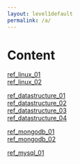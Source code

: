 ```yaml
---
layout: level1default 
permalink: /a/
---
```


<h1>Content</h1>

<a href="{{ base_url }}/reference/ref_linux_01/">ref_linux_01</a><br>
<a href="{{ base_url }}/reference/ref_linux_02/">ref_linux_02</a><br>


<a href="{{ base_url }}/reference/ref_datastructure_01/">ref_datastructure_01</a><br>
<a href="{{ base_url }}/reference/ref_datastructure_02/">ref_datastructure_02</a><br>
<a href="{{ base_url }}/reference/ref_datastructure_03/">ref_datastructure_03</a><br>
<a href="{{ base_url }}/reference/ref_datastructure_04/">ref_datastructure_04</a><br>


<a href="{{ base_url }}/reference/ref_mongodb_01/">ref_mongodb_01</a><br>
<a href="{{ base_url }}/reference/ref_mongodb_02/">ref_mongodb_02</a><br>

<a href="{{ base_url }}/reference/ref_mysql_01/">ref_mysql_01</a><br>